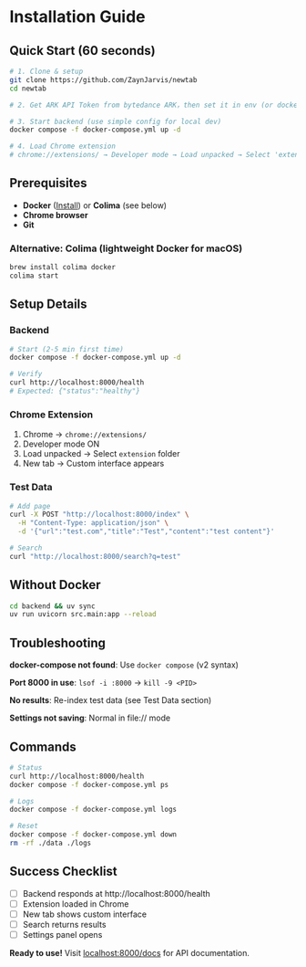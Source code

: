# Installation Guide

## Quick Start (60 seconds)

```bash
# 1. Clone & setup
git clone https://github.com/ZaynJarvis/newtab
cd newtab

# 2. Get ARK API Token from bytedance ARK，then set it in env (or docker-compose.yml) file

# 3. Start backend (use simple config for local dev)
docker compose -f docker-compose.yml up -d

# 4. Load Chrome extension
# chrome://extensions/ → Developer mode → Load unpacked → Select 'extension' folder
```

## Prerequisites

- **Docker** ([Install](https://docs.docker.com/get-docker/)) or **Colima** (see below)
- **Chrome browser**
- **Git**

### Alternative: Colima (lightweight Docker for macOS)
```bash
brew install colima docker
colima start
```

## Setup Details

### Backend

```bash
# Start (2-5 min first time)
docker compose -f docker-compose.yml up -d

# Verify
curl http://localhost:8000/health
# Expected: {"status":"healthy"}
```

### Chrome Extension

1. Chrome → `chrome://extensions/`
2. Developer mode ON
3. Load unpacked → Select `extension` folder
4. New tab → Custom interface appears

### Test Data

```bash
# Add page
curl -X POST "http://localhost:8000/index" \
  -H "Content-Type: application/json" \
  -d '{"url":"test.com","title":"Test","content":"test content"}'

# Search
curl "http://localhost:8000/search?q=test"
```

## Without Docker

```bash
cd backend && uv sync
uv run uvicorn src.main:app --reload
```

## Troubleshooting

**docker-compose not found**: Use `docker compose` (v2 syntax)

**Port 8000 in use**: `lsof -i :8000` → `kill -9 <PID>`

**No results**: Re-index test data (see Test Data section)

**Settings not saving**: Normal in file:// mode

## Commands

```bash
# Status
curl http://localhost:8000/health
docker compose -f docker-compose.yml ps

# Logs
docker compose -f docker-compose.yml logs

# Reset
docker compose -f docker-compose.yml down
rm -rf ./data ./logs
```

## Success Checklist

- [ ] Backend responds at http://localhost:8000/health
- [ ] Extension loaded in Chrome
- [ ] New tab shows custom interface
- [ ] Search returns results
- [ ] Settings panel opens

**Ready to use!** Visit [localhost:8000/docs](http://localhost:8000/docs) for API documentation.